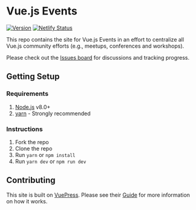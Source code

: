 # Vue.js Events

[![Version](https://img.shields.io/badge/version-0.1.0--beta-orange.svg)](https://github.com/vuejs/events/blob/master/CHANGELOG.md) [![Netlify Status](https://api.netlify.com/api/v1/badges/4e0142b9-085f-4737-adb3-d11aa02481ee/deploy-status)](https://app.netlify.com/sites/vuejs-events/deploys)

This repo contains the site for Vue.js Events in an effort to centralize all Vue.js community efforts (e.g., meetups, conferences and workshops).

Please check out the [Issues board](https://github.com/vuejs/events/issues) for discussions and tracking progress.

## Getting Setup

### Requirements

1. [Node.js](https://nodejs.org/en/) v8.0+
1. [yarn](https://yarnpkg.com/en/) - Strongly recommended

### Instructions

1. Fork the repo
1. Clone the repo
1. Run `yarn` or `npm install`
1. Run `yarn dev` or `npm run dev`

## Contributing

This site is built on [VuePress](https://vuepress.vuejs.org/). Please see their [Guide](https://vuepress.vuejs.org/guide/) for more information on how it works.
